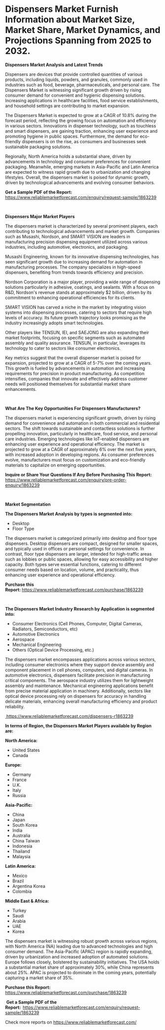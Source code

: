 <p><h1>Dispensers Market Furnish Information about Market Size, Market Share, Market Dynamics, and Projections Spanning from 2025 to 2032.</h1></p><p><strong>Dispensers Market Analysis and Latest Trends</strong></p>
<p><p>Dispensers are devices that provide controlled quantities of various products, including liquids, powders, and granules, commonly used in industries such as food, beverage, pharmaceuticals, and personal care. The Dispensers Market is witnessing significant growth driven by rising consumer demand for convenient and hygienic dispensing solutions. Increasing applications in healthcare facilities, food service establishments, and household settings are contributing to market expansion.</p><p>The Dispensers Market is expected to grow at a CAGR of 10.8% during the forecast period, reflecting the growing focus on automation and efficiency in various sectors. Innovations in dispenser technology, such as touchless and smart dispensers, are gaining traction, enhancing user experience and promoting hygiene in public spaces. Furthermore, the demand for eco-friendly dispensers is on the rise, as consumers and businesses seek sustainable packaging solutions.</p><p>Regionally, North America holds a substantial share, driven by advancements in technology and consumer preferences for convenient packaging. Meanwhile, emerging markets in Asia-Pacific and Latin America are expected to witness rapid growth due to urbanization and changing lifestyles. Overall, the dispensers market is poised for dynamic growth, driven by technological advancements and evolving consumer behaviors.</p></p>
<p><strong>Get a Sample PDF of the Report:&nbsp;</strong> <a href="https://www.reliablemarketforecast.com/enquiry/request-sample/1863239?utm_campaign=3431&utm_medium=2&utm_source=Github&utm_content=ia&utm_term=10042025&utm_id=dispensers">https://www.reliablemarketforecast.com/enquiry/request-sample/1863239</a></p>
<p>&nbsp;</p>
<p><strong>Dispensers Major Market Players</strong></p>
<p><p>The dispensers market is characterized by several prominent players, each contributing to technological advancements and market growth. Companies such as Musashi, Nordson, and SMART VISION are leaders in manufacturing precision dispensing equipment utilized across various industries, including automotive, electronics, and packaging.</p><p>Musashi Engineering, known for its innovative dispensing technologies, has seen significant growth due to increasing demand for automation in manufacturing processes. The company specializes in high-speed dispensers, benefiting from trends towards efficiency and precision.</p><p>Nordson Corporation is a major player, providing a wide range of dispensing solutions particularly in adhesive, coatings, and sealants. With a focus on R&D, Nordson's revenue stands at approximately $2 billion, driven by its commitment to enhancing operational efficiencies for its clients.</p><p>SMART VISION has carved a niche in the market by integrating vision systems into dispensing processes, catering to sectors that require high levels of accuracy. Its future growth trajectory looks promising as the industry increasingly adopts smart technologies.</p><p>Other players like TENSUN, IEI, and SAEJONG are also expanding their market footprints, focusing on specific segments such as automated assembly and quality assurance. TENSUN, in particular, leverages its technology to cater to sectors like consumer electronics.</p><p>Key metrics suggest that the overall dispenser market is poised for expansion, projected to grow at a CAGR of 5-7% over the coming years. This growth is fueled by advancements in automation and increasing requirements for precision in product manufacturing. As competition intensifies, companies that innovate and effectively address customer needs will positioned themselves for substantial market share enhancements.</p></p>
<p>&nbsp;</p>
<p><strong>What Are The Key Opportunities For Dispensers Manufacturers?</strong></p>
<p><p>The dispensers market is experiencing significant growth, driven by rising demand for convenience and automation in both commercial and residential sectors. The shift towards sustainable and contactless solutions is further propelling innovation, particularly in healthcare, food service, and personal care industries. Emerging technologies like IoT-enabled dispensers are enhancing user experience and operational efficiency. The market is projected to grow at a CAGR of approximately 6% over the next five years, with increased adoption in developing regions. As consumer preferences evolve, manufacturers must focus on customization and eco-friendly materials to capitalize on emerging opportunities.</p></p>
<p><strong>Inquire or Share Your Questions If Any Before Purchasing This Report:</strong> <a href="https://www.reliablemarketforecast.com/enquiry/pre-order-enquiry/1863239?utm_campaign=3431&utm_medium=2&utm_source=Github&utm_content=ia&utm_term=10042025&utm_id=dispensers">https://www.reliablemarketforecast.com/enquiry/pre-order-enquiry/1863239</a></p>
<p>&nbsp;</p>
<p><strong>Market Segmentation</strong></p>
<p><strong>The Dispensers Market Analysis by types is segmented into:</strong></p>
<p><ul><li>Desktop</li><li>Floor Type</li></ul></p>
<p><p>The dispensers market is categorized primarily into desktop and floor type dispensers. Desktop dispensers are compact, designed for smaller spaces, and typically used in offices or personal settings for convenience. In contrast, floor type dispensers are larger, intended for high-traffic areas such as lobbies or public spaces, allowing for easy accessibility and higher capacity. Both types serve essential functions, catering to different consumer needs based on location, volume, and practicality, thus enhancing user experience and operational efficiency.</p></p>
<p><strong>Purchase this Report:&nbsp;</strong><a href="https://www.reliablemarketforecast.com/purchase/1863239?utm_campaign=3431&utm_medium=2&utm_source=Github&utm_content=ia&utm_term=10042025&utm_id=dispensers">https://www.reliablemarketforecast.com/purchase/1863239</a></p>
<p>&nbsp;</p>
<p><strong>The Dispensers Market Industry Research by Application is segmented into:</strong></p>
<p><ul><li>Consumer Electronics (Cell Phones, Computer, Digital Cameras, Radiators, Semiconductors, etc)</li><li>Automotive Electronics</li><li>Aerospace</li><li>Mechanical Engineering</li><li>Others (Optical Device Processing, etc.)</li></ul></p>
<p><p>The dispensers market encompasses applications across various sectors, including consumer electronics where they support device assembly and component placement in cell phones, computers, and digital cameras. In automotive electronics, dispensers facilitate precision in manufacturing critical components. The aerospace industry utilizes them for lightweight assembly and maintenance. Mechanical engineering applications benefit from precise material application in machinery. Additionally, sectors like optical device processing rely on dispensers for accuracy in handling delicate materials, enhancing overall manufacturing efficiency and product reliability.</p></p>
<p><a href="https://www.reliablemarketforecast.com/dispensers-r1863239?utm_campaign=3431&utm_medium=2&utm_source=Github&utm_content=ia&utm_term=10042025&utm_id=dispensers">&nbsp;https://www.reliablemarketforecast.com/dispensers-r1863239</a></p>
<p><strong>In terms of Region, the Dispensers Market Players available by Region are:</strong></p>
<p>
    <p> <strong> North America: </strong>
        <ul>
            <li>United States</li>
            <li>Canada</li>
        </ul>
        </p> 
    <p> <strong> Europe: </strong>
        <ul>
            <li>Germany</li>
            <li>France</li>
            <li>U.K.</li>
            <li>Italy</li>
            <li>Russia</li>
        </ul>
        </p> 
    <p> <strong> Asia-Pacific: </strong>
        <ul>
            <li>China</li>
            <li>Japan</li>
            <li>South Korea</li>
            <li>India</li>
            <li>Australia</li>
            <li>China Taiwan</li>
            <li>Indonesia</li>
            <li>Thailand</li>
            <li>Malaysia</li>
        </ul>
        </p> 
    <p> <strong> Latin America: </strong>
        <ul>
            <li>Mexico</li>
            <li>Brazil</li>
            <li>Argentina Korea</li>
            <li>Colombia</li>
        </ul>
        </p> 
    <p> <strong> Middle East & Africa: </strong>
        <ul>
            <li>Turkey</li>
            <li>Saudi</li>
            <li>Arabia</li>
            <li>UAE</li>
            <li>Korea</li>
        </ul>
    </p>
    </p>
<p><p>The dispensers market is witnessing robust growth across various regions, with North America (NA) leading due to advanced technologies and high consumer demand. The Asia-Pacific (APAC) region is rapidly expanding, driven by urbanization and increased adoption of automated solutions. Europe follows closely, bolstered by sustainability initiatives. The USA holds a substantial market share of approximately 30%, while China represents about 25%. APAC is projected to dominate in the coming years, potentially capturing a market share of 35%.</p></p>
<p><strong>Purchase this Report: </strong><a href="https://www.reliablemarketforecast.com/purchase/1863239?utm_campaign=3431&utm_medium=2&utm_source=Github&utm_content=ia&utm_term=10042025&utm_id=dispensers">https://www.reliablemarketforecast.com/purchase/1863239</a></p>
<p>&nbsp;<strong>Get a Sample PDF of the Report:&nbsp;&nbsp;</strong><a href="https://www.reliablemarketforecast.com/enquiry/request-sample/1863239?utm_campaign=3431&utm_medium=2&utm_source=Github&utm_content=ia&utm_term=10042025&utm_id=dispensers">https://www.reliablemarketforecast.com/enquiry/request-sample/1863239</a></p>
<p><strong></strong></p>
<p>Check more reports on <a href="https://www.reliablemarketforecast.com/?utm_campaign=3431&utm_medium=2&utm_source=Github&utm_content=ia&utm_term=10042025&utm_id=dispensers">https://www.reliablemarketforecast.com/</a></p>